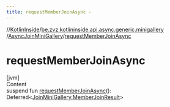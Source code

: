 ```yaml
---
title: requestMemberJoinAsync -
---
```

//[KotlinInside](../../index.md)/[be.zvz.kotlininside.api.async.generic.minigallery](../index.md)
/[AsyncJoinMiniGallery](index.md)/[requestMemberJoinAsync](request-member-join-async.md)

# requestMemberJoinAsync

[jvm]  
Content  
suspend fun [requestMemberJoinAsync](request-member-join-async.md)():
Deferred<[JoinMiniGallery.MemberJoinResult](../../be.zvz.kotlininside.api.generic.minigallery/-join-mini-gallery/-member-join-result/index.md)>  



